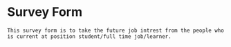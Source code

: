 # Survey Form
    This survey form is to take the future job intrest from the people who is current at position student/full time job/learner.
